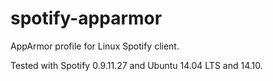 spotify-apparmor
================

AppArmor profile for Linux Spotify client.

Tested with Spotify 0.9.11.27 and Ubuntu 14.04 LTS and 14.10.
